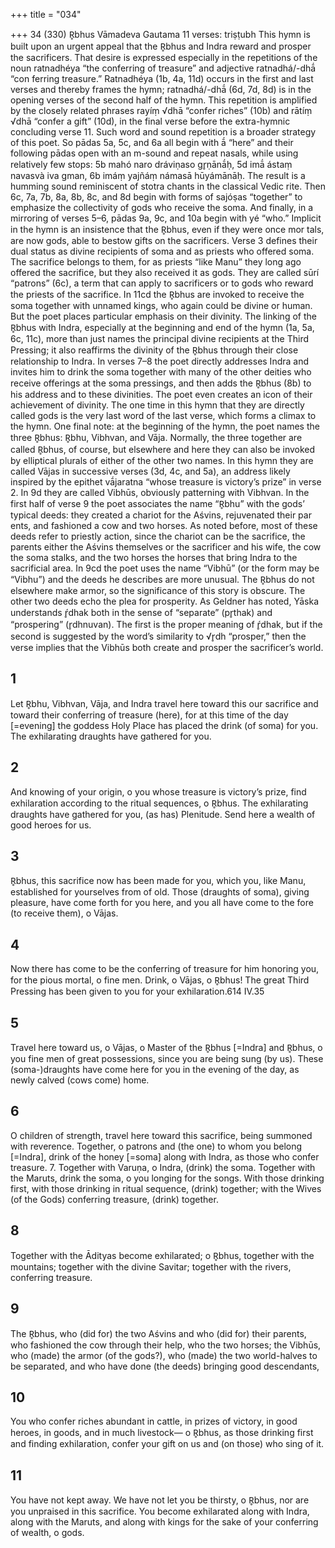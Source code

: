 +++
title = "034"

+++
34 (330)
R̥bhus
Vāmadeva Gautama
11 verses: triṣṭubh
This hymn is built upon an urgent appeal that the R̥bhus and Indra reward and  prosper the sacrificers. That desire is expressed especially in the repetitions of the  noun ratnadhéya “the conferring of treasure” and adjective ratnadhá/-dhā́ “con ferring treasure.” Ratnadhéya (1b, 4a, 11d) occurs in the first and last verses and  thereby frames the hymn; ratnadhá/-dhā́ (6d, 7d, 8d) is in the opening verses of the  second half of the hymn. This repetition is amplified by the closely related phrases  rayíṃ √dhā “confer riches” (10b) and rātíṃ √dhā “confer a gift” (10d), in the final  verse before the extra-hymnic concluding verse 11.
Such word and sound repetition is a broader strategy of this poet. So pādas 5a,  5c, and 6a all begin with ā́ “here” and their following pādas open with an m-sound  and repeat nasals, while using relatively few stops: 5b mahó naro dráviṇaso gr̥ṇānā́ḥ,  5d imā́ ástaṃ navasvà iva gman, 6b imáṃ yajñáṃ námasā hūyámānāḥ. The result is  a humming sound reminiscent of stotra chants in the classical Vedic rite. Then 6c,  7a, 7b, 8a, 8b, 8c, and 8d begin with forms of sajóṣas “together” to emphasize the  collectivity of gods who receive the soma. And finally, in a mirroring of verses 5–6,  pādas 9a, 9c, and 10a begin with yé “who.”
Implicit in the hymn is an insistence that the R̥bhus, even if they were once mor tals, are now gods, able to bestow gifts on the sacrificers. Verse 3 defines their dual  status as divine recipients of soma and as priests who offered soma. The sacrifice  belongs to them, for as priests “like Manu” they long ago offered the sacrifice, but  they also received it as gods. They are called sūrí “patrons” (6c), a term that can apply  to sacrificers or to gods who reward the priests of the sacrifice. In 11cd the R̥bhus are  invoked to receive the soma together with unnamed kings, who again could be divine  or human. But the poet places particular emphasis on their divinity. The linking of  the R̥bhus with Indra, especially at the beginning and end of the hymn (1a, 5a, 6c,  11c), more than just names the principal divine recipients at the Third Pressing; it also reaffirms the divinity of the R̥bhus through their close relationship to Indra. In verses  7–8 the poet directly addresses Indra and invites him to drink the soma together with  many of the other deities who receive offerings at the soma pressings, and then adds  the R̥bhus (8b) to his address and to these divinities. The poet even creates an icon of  their achievement of divinity. The one time in this hymn that they are directly called  gods is the very last word of the last verse, which forms a climax to the hymn.
One final note:  at the beginning of the hymn, the poet names the three  R̥bhus: R̥bhu, Vibhvan, and Vāja. Normally, the three together are called R̥bhus,  of course, but elsewhere and here they can also be invoked by elliptical plurals of  either of the other two names. In this hymn they are called Vājas in successive verses  (3d, 4c, and 5a), an address likely inspired by the epithet vā́jaratna “whose treasure  is victory’s prize” in verse 2. In 9d they are called Vibhūs, obviously patterning with  Vibhvan. In the first half of verse 9 the poet associates the name “R̥bhu” with the  gods’ typical deeds: they created a chariot for the Aśvins, rejuvenated their par ents, and fashioned a cow and two horses. As noted before, most of these deeds  refer to priestly action, since the chariot can be the sacrifice, the parents either the  Aśvins themselves or the sacrificer and his wife, the cow the soma stalks, and the  two horses the horses that bring Indra to the sacrificial area. In 9cd the poet uses the  name “Vibhū” (or the form may be “Vibhu”) and the deeds he describes are more  unusual. The R̥bhus do not elsewhere make armor, so the significance of this story  is obscure. The other two deeds echo the plea for prosperity. As Geldner has noted,  Yāska understands ŕ̥dhak both in the sense of “separate” (pr̥thak) and “prospering”  (r̥dhnuvan). The first is the proper meaning of ŕ̥dhak, but if the second is suggested  by the word’s similarity to √r̥dh “prosper,” then the verse implies that the Vibhūs  both create and prosper the sacrificer’s world.
## 1
Let R̥bhu, Vibhvan, Vāja, and Indra travel here toward this our sacrifice  and toward their conferring of treasure (here),
for at this time of the day [=evening] the goddess Holy Place has placed  the drink (of soma) for you. The exhilarating draughts have gathered  for you.
## 2
And knowing of your origin, o you whose treasure is victory’s prize, find  exhilaration according to the ritual sequences, o R̥bhus.
The exhilarating draughts have gathered for you, (as has) Plenitude. Send  here a wealth of good heroes for us.
## 3
R̥bhus, this sacrifice now has been made for you, which you, like Manu,  established for yourselves from of old.
Those (draughts of soma), giving pleasure, have come forth for you here,  and you all have come to the fore (to receive them), o Vājas.
## 4
Now there has come to be the conferring of treasure for him honoring  you, for the pious mortal, o fine men.
Drink, o Vājas, o R̥bhus! The great Third Pressing has been given to you  for your exhilaration.614 IV.35
## 5
Travel here toward us, o Vājas, o Master of the R̥bhus [=Indra] and  R̥bhus, o you fine men of great possessions, since you are being sung  (by us).
These (soma-)draughts have come here for you in the evening of the  day, as newly calved (cows come) home.
## 6
O children of strength, travel here toward this sacrifice, being
summoned with reverence.
Together, o patrons and (the one) to whom you belong [=Indra], drink  of the honey [=soma] along with Indra, as those who confer treasure. 7. Together with Varuṇa, o Indra, (drink) the soma. Together with the  Maruts, drink the soma, o you longing for the songs.
With those drinking first, with those drinking in ritual sequence, (drink)  together; with the Wives (of the Gods) conferring treasure, (drink)
together.
## 8
Together with the Ādityas become exhilarated; o R̥bhus, together with  the mountains;
together with the divine Savitar; together with the rivers, conferring
treasure.
## 9
The R̥bhus, who (did for) the two Aśvins and who (did for) their  parents, who fashioned the cow through their help, who the two
horses;
the Vibhūs, who (made) the armor (of the gods?), who (made) the
two world-halves to be separated, and who have done (the deeds)
bringing good descendants,
## 10
You who confer riches abundant in cattle, in prizes of victory, in good  heroes, in goods, and in much livestock—
o R̥bhus, as those drinking first and finding exhilaration, confer your  gift on us and (on those) who sing of it.
## 11
You have not kept away. We have not let you be thirsty, o R̥bhus, nor are  you unpraised in this sacrifice.
You become exhilarated along with Indra, along with the Maruts, and  along with kings for the sake of your conferring of wealth, o gods.